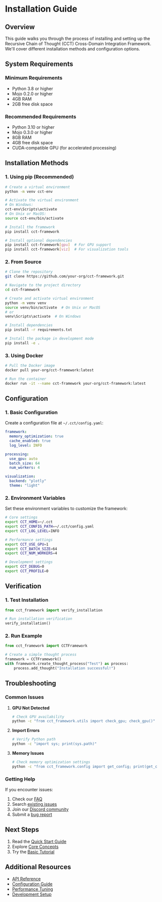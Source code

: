 # Installation Guide

## Overview

This guide walks you through the process of installing and setting up the Recursive Chain of Thought (CCT) Cross-Domain Integration Framework. We'll cover different installation methods and configuration options.

## System Requirements

### Minimum Requirements

- Python 3.8 or higher
- Mojo 0.2.0 or higher
- 4GB RAM
- 2GB free disk space

### Recommended Requirements

- Python 3.10 or higher
- Mojo 0.3.0 or higher
- 8GB RAM
- 4GB free disk space
- CUDA-compatible GPU (for accelerated processing)

## Installation Methods

### 1. Using pip (Recommended)

```bash
# Create a virtual environment
python -m venv cct-env

# Activate the virtual environment
# On Windows:
cct-env\Scripts\activate
# On Unix or MacOS:
source cct-env/bin/activate

# Install the framework
pip install cct-framework

# Install optional dependencies
pip install cct-framework[gpu]  # For GPU support
pip install cct-framework[viz]  # For visualization tools
```

### 2. From Source

```bash
# Clone the repository
git clone https://github.com/your-org/cct-framework.git

# Navigate to the project directory
cd cct-framework

# Create and activate virtual environment
python -m venv venv
source venv/bin/activate  # On Unix or MacOS
# or
venv\Scripts\activate  # On Windows

# Install dependencies
pip install -r requirements.txt

# Install the package in development mode
pip install -e .
```

### 3. Using Docker

```bash
# Pull the Docker image
docker pull your-org/cct-framework:latest

# Run the container
docker run -it --name cct-framework your-org/cct-framework:latest
```

## Configuration

### 1. Basic Configuration

Create a configuration file at `~/.cct/config.yaml`:

```yaml
framework:
  memory_optimization: true
  cache_enabled: true
  log_level: INFO

processing:
  use_gpu: auto
  batch_size: 64
  num_workers: 4

visualization:
  backend: "plotly"
  theme: "light"
```

### 2. Environment Variables

Set these environment variables to customize the framework:

```bash
# Core settings
export CCT_HOME=~/.cct
export CCT_CONFIG_PATH=~/.cct/config.yaml
export CCT_LOG_LEVEL=INFO

# Performance settings
export CCT_USE_GPU=1
export CCT_BATCH_SIZE=64
export CCT_NUM_WORKERS=4

# Development settings
export CCT_DEBUG=0
export CCT_PROFILE=0
```

## Verification

### 1. Test Installation

```python
from cct_framework import verify_installation

# Run installation verification
verify_installation()
```

### 2. Run Example

```python
from cct_framework import CCTFramework

# Create a simple thought process
framework = CCTFramework()
with framework.create_thought_process("Test") as process:
    process.add_thought("Installation successful!")
```

## Troubleshooting

### Common Issues

1. **GPU Not Detected**
   ```bash
   # Check GPU availability
   python -c "from cct_framework.utils import check_gpu; check_gpu()"
   ```

2. **Import Errors**
   ```bash
   # Verify Python path
   python -c "import sys; print(sys.path)"
   ```

3. **Memory Issues**
   ```bash
   # Check memory optimization settings
   python -c "from cct_framework.config import get_config; print(get_config())"
   ```

### Getting Help

If you encounter issues:

1. Check our [FAQ](../user-guides/basic/faq.md)
2. Search [existing issues](https://github.com/your-org/cct-framework/issues)
3. Join our [Discord community](https://discord.gg/cct-framework)
4. Submit a [bug report](https://github.com/your-org/cct-framework/issues/new)

## Next Steps

1. Read the [Quick Start Guide](./quick-start.md)
2. Explore [Core Concepts](./core-concepts.md)
3. Try the [Basic Tutorial](../examples/basic-examples/tutorial.md)

## Additional Resources

- [API Reference](../api/overview.md)
- [Configuration Guide](../user-guides/basic/configuration.md)
- [Performance Tuning](../user-guides/advanced/performance-tuning.md)
- [Development Setup](../development/setup.md)
